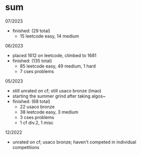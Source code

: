 # sum
07/2023
- finished: (29 total)
    - 15 leetcode easy, 14 medium

06/2023
- placed 1612 on leetcode, climbed to 1681
- finished: (135 total)
    - 85 leetcode easy, 49 medium, 1 hard
    - 7 cses problems

05/2023
- still unrated on cf; still usaco bronze (lmao)
- starting the summer grind after taking algos~
- finished: (68 total)
    - 22 usaco bronze
    - 38 leetcode easy, 3 medium
    - 3 cses problems
    - 1 cf div.2, 1 misc

12/2022
- unrated on cf; usaco bronze; haven't competed in individual competitions